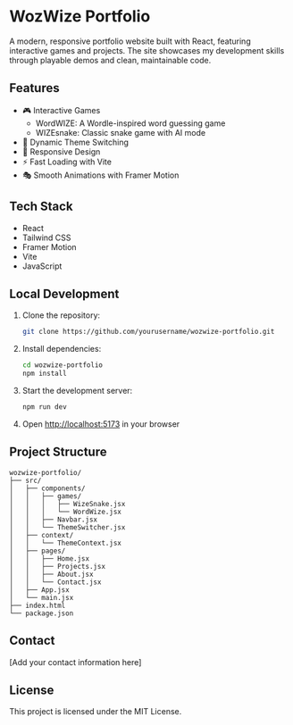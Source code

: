 # WozWize Portfolio

A modern, responsive portfolio website built with React, featuring interactive games and projects. The site showcases my development skills through playable demos and clean, maintainable code.

## Features

- 🎮 Interactive Games
  - WordWIZE: A Wordle-inspired word guessing game
  - WIZEsnake: Classic snake game with AI mode
- 🎨 Dynamic Theme Switching
- 📱 Responsive Design
- ⚡ Fast Loading with Vite
- 🎭 Smooth Animations with Framer Motion

## Tech Stack

- React
- Tailwind CSS
- Framer Motion
- Vite
- JavaScript

## Local Development

1. Clone the repository:
   ```bash
   git clone https://github.com/yourusername/wozwize-portfolio.git
   ```

2. Install dependencies:
   ```bash
   cd wozwize-portfolio
   npm install
   ```

3. Start the development server:
   ```bash
   npm run dev
   ```

4. Open [http://localhost:5173](http://localhost:5173) in your browser

## Project Structure

```
wozwize-portfolio/
├── src/
│   ├── components/
│   │   ├── games/
│   │   │   ├── WizeSnake.jsx
│   │   │   └── WordWize.jsx
│   │   ├── Navbar.jsx
│   │   └── ThemeSwitcher.jsx
│   ├── context/
│   │   └── ThemeContext.jsx
│   ├── pages/
│   │   ├── Home.jsx
│   │   ├── Projects.jsx
│   │   ├── About.jsx
│   │   └── Contact.jsx
│   ├── App.jsx
│   └── main.jsx
├── index.html
└── package.json
```

## Contact

[Add your contact information here]

## License

This project is licensed under the MIT License.
